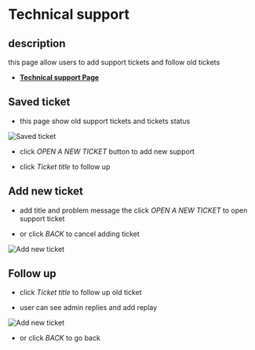 # Technical support

## description

this page allow users to add support tickets and follow old tickets

- [**Technical support Page**](https://insurance-client.inovola-stage.com/main/TicketCards)

## Saved ticket

- this page show old support tickets and tickets status

![Saved ticket](/taaminkom-docs/images/account/account-5-1.png)

- click _OPEN A NEW TICKET_ button to add new support

- click _Ticket title_ to follow up

## Add new ticket

- add title and problem message the click _OPEN A NEW TICKET_ to open support ticket

- or click _BACK_ to cancel adding ticket

![Add new ticket](/taaminkom-docs/images/account/account-5-2.png)

## Follow up

- click _Ticket title_ to follow up old ticket

- user can see admin replies and add replay

![Add new ticket](/taaminkom-docs/images/account/account-5-3.png)

- or click _BACK_ to go back
